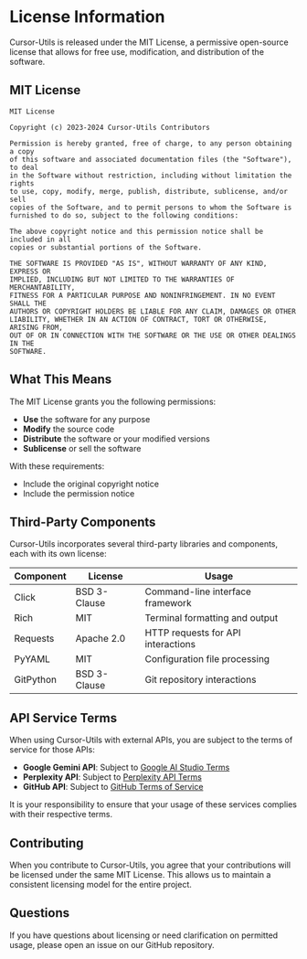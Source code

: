 # License Information

Cursor-Utils is released under the MIT License, a permissive open-source license that allows for free use, modification, and distribution of the software.

## MIT License

```
MIT License

Copyright (c) 2023-2024 Cursor-Utils Contributors

Permission is hereby granted, free of charge, to any person obtaining a copy
of this software and associated documentation files (the "Software"), to deal
in the Software without restriction, including without limitation the rights
to use, copy, modify, merge, publish, distribute, sublicense, and/or sell
copies of the Software, and to permit persons to whom the Software is
furnished to do so, subject to the following conditions:

The above copyright notice and this permission notice shall be included in all
copies or substantial portions of the Software.

THE SOFTWARE IS PROVIDED "AS IS", WITHOUT WARRANTY OF ANY KIND, EXPRESS OR
IMPLIED, INCLUDING BUT NOT LIMITED TO THE WARRANTIES OF MERCHANTABILITY,
FITNESS FOR A PARTICULAR PURPOSE AND NONINFRINGEMENT. IN NO EVENT SHALL THE
AUTHORS OR COPYRIGHT HOLDERS BE LIABLE FOR ANY CLAIM, DAMAGES OR OTHER
LIABILITY, WHETHER IN AN ACTION OF CONTRACT, TORT OR OTHERWISE, ARISING FROM,
OUT OF OR IN CONNECTION WITH THE SOFTWARE OR THE USE OR OTHER DEALINGS IN THE
SOFTWARE.
```

## What This Means

The MIT License grants you the following permissions:

- **Use** the software for any purpose
- **Modify** the source code
- **Distribute** the software or your modified versions
- **Sublicense** or sell the software

With these requirements:

- Include the original copyright notice
- Include the permission notice

## Third-Party Components

Cursor-Utils incorporates several third-party libraries and components, each with its own license:

| Component | License | Usage |
|-----------|---------|-------|
| Click | BSD 3-Clause | Command-line interface framework |
| Rich | MIT | Terminal formatting and output |
| Requests | Apache 2.0 | HTTP requests for API interactions |
| PyYAML | MIT | Configuration file processing |
| GitPython | BSD 3-Clause | Git repository interactions |

## API Service Terms

When using Cursor-Utils with external APIs, you are subject to the terms of service for those APIs:

- **Google Gemini API**: Subject to [Google AI Studio Terms](https://ai.google.dev/terms)
- **Perplexity API**: Subject to [Perplexity API Terms](https://docs.perplexity.ai/policies/terms)
- **GitHub API**: Subject to [GitHub Terms of Service](https://docs.github.com/en/github/site-policy/github-terms-of-service)

It is your responsibility to ensure that your usage of these services complies with their respective terms.

## Contributing

When you contribute to Cursor-Utils, you agree that your contributions will be licensed under the same MIT License. This allows us to maintain a consistent licensing model for the entire project.

## Questions

If you have questions about licensing or need clarification on permitted usage, please open an issue on our GitHub repository. 